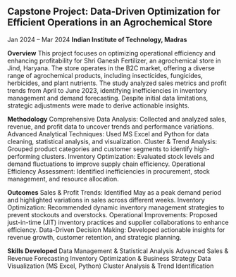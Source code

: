 ## Capstone Project: Data-Driven Optimization for Efficient Operations in an Agrochemical Store
Jan 2024 – Mar 2024
**Indian Institute of Technology, Madras**

**Overview**
This project focuses on optimizing operational efficiency and enhancing profitability for Shri Ganesh Fertilizer, an agrochemical store in Jind, Haryana. The store operates in the B2C market, offering a diverse range of agrochemical products, including insecticides, fungicides, herbicides, and plant nutrients. The study analyzed sales metrics and profit trends from April to June 2023, identifying inefficiencies in inventory management and demand forecasting. Despite initial data limitations, strategic adjustments were made to derive actionable insights.

**Methodology**
Comprehensive Data Analysis: Collected and analyzed sales, revenue, and profit data to uncover trends and performance variations.
Advanced Analytical Techniques: Used MS Excel and Python for data cleaning, statistical analysis, and visualization.
Cluster & Trend Analysis: Grouped product categories and customer segments to identify high-performing clusters.
Inventory Optimization: Evaluated stock levels and demand fluctuations to improve supply chain efficiency.
Operational Efficiency Assessment: Identified inefficiencies in procurement, stock management, and resource allocation.


**Outcomes**
Sales & Profit Trends: Identified May as a peak demand period and highlighted variations in sales across different weeks.
Inventory Optimization: Recommended dynamic inventory management strategies to prevent stockouts and overstocks.
Operational Improvements: Proposed just-in-time (JIT) inventory practices and supplier collaborations to enhance efficiency.
Data-Driven Decision Making: Developed actionable insights for revenue growth, customer retention, and strategic planning.


**Skills Developed**
Data Management & Statistical Analysis
Advanced Sales & Revenue Forecasting
Inventory Optimization & Business Strategy
Data Visualization (MS Excel, Python)
Cluster Analysis & Trend Identification








